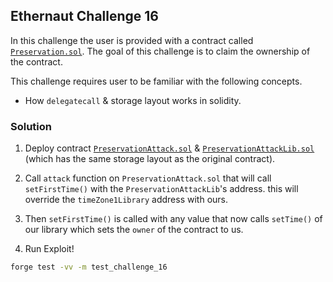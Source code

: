 ## Ethernaut Challenge 16

In this challenge the user is provided with a contract called [`Preservation.sol`](./Preservation.sol). The goal of this challenge is to claim the ownership of the contract.

This challenge requires user to be familiar with the following concepts.

- How `delegatecall` & storage layout works in solidity.

### Solution
1. Deploy contract [`PreservationAttack.sol`](./PreservationAttack.sol) & [`PreservationAttackLib.sol`](./PreservationAttack.sol) (which has the same storage layout as the original contract). 
2. Call `attack` function on `PreservationAttack.sol` that will call `setFirstTime()` with the `PreservationAttackLib`'s address. this will override the `timeZone1Library` address with ours.
3. Then `setFirstTime()` is called with any value that now calls `setTime()` of our library which sets the `owner` of the contract to us.


1. Run Exploit!
```sh
forge test -vv -m test_challenge_16
```
